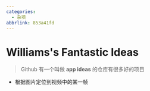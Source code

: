 ```yaml
---
categories:
  - 杂项
abbrlink: 853a41fd
---
```

# Williams's Fantastic Ideas

<!-- more -->

> Github 有一个叫做 **app ideas** 的仓库有很多好的项目

- 根据图片定位到视频中的某一帧
